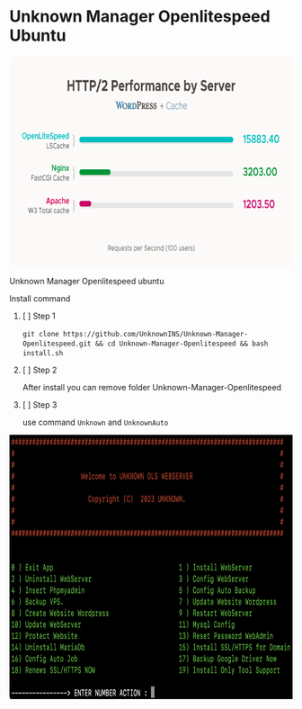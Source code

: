 # Unknown Manager Openlitespeed Ubuntu

<p align="center">
  <img width="725" height="375" src="https://github.com/UnknownINS/Unknown-Manager-Openlitespeed/blob/main/assets/ols-wp-cache.png?raw=true">
</p>

Unknown Manager Openlitespeed ubuntu

Install command

1. [ ] Step 1

    `git clone https://github.com/UnknownINS/Unknown-Manager-Openlitespeed.git && cd Unknown-Manager-Openlitespeed && bash install.sh
    `
2. [ ] Step 2

    After install you can remove folder Unknown-Manager-Openlitespeed

3. [ ] Step 3

    use command `Unknown` and `UnknownAuto`


<p align="center">
  <img width="830" height="470" src="https://github.com/UnknownINS/Unknown-Manager-Openlitespeed/blob/main/assets/screenshort.png?raw=true">
</p>
